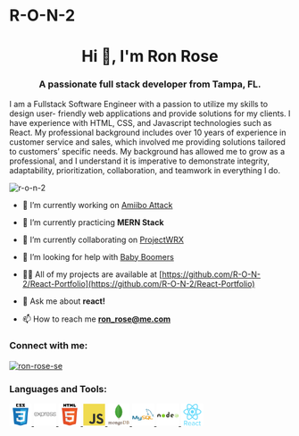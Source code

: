 # R-O-N-2

<h1 align="center">Hi 👋, I'm Ron Rose</h1>
<h3 align="center">A passionate full stack developer from Tampa, FL.</h3>

I am a Fullstack Software Engineer with a passion to utilize my skills to design user- friendly web applications and provide solutions for my clients. I have experience with HTML, CSS, and Javascript technologies such as React. My professional background includes over 10 years of experience in customer service and sales, which involved me providing solutions tailored to customers’ specific needs. My background has allowed me to grow as a professional, and I understand it is imperative to demonstrate integrity, adaptability, prioritization, collaboration, and teamwork in everything I do. 

<p align="left"> <img src="https://komarev.com/ghpvc/?username=r-o-n-2&label=Profile%20views&color=0e75b6&style=flat" alt="r-o-n-2" /> </p>

- 🔭 I’m currently working on [Amiibo Attack](https://github.com/R-O-N-2/Amiibo-Attack-)

- 🌱 I’m currently practicing **MERN Stack**

- 👯 I’m currently collaborating on [ProjectWRX](https://github.com/sunder96u/ProjectWRX-Front/blob/main/README.md)

- 🤝 I’m looking for help with [Baby Boomers](https://github.com/R-O-N-2/Baby-Boomers)

- 👨‍💻 All of my projects are available at [https://github.com/R-O-N-2/React-Portfolio](https://github.com/R-O-N-2/React-Portfolio)

- 💬 Ask me about **react!**

- 📫 How to reach me **ron_rose@me.com**

<h3 align="left">Connect with me:</h3>
<p align="left">
<a href="https://linkedin.com/in/ron-rose-se" target="blank"><img align="center" src="https://raw.githubusercontent.com/rahuldkjain/github-profile-readme-generator/master/src/images/icons/Social/linked-in-alt.svg" alt="ron-rose-se" height="30" width="40" /></a>
</p>

<h3 align="left">Languages and Tools:</h3>
<p align="left"> <a href="https://www.w3schools.com/css/" target="_blank" rel="noreferrer"> <img src="https://raw.githubusercontent.com/devicons/devicon/master/icons/css3/css3-original-wordmark.svg" alt="css3" width="40" height="40"/> </a> <a href="https://expressjs.com" target="_blank" rel="noreferrer"> <img src="https://raw.githubusercontent.com/devicons/devicon/master/icons/express/express-original-wordmark.svg" alt="express" width="40" height="40"/> </a> <a href="https://www.w3.org/html/" target="_blank" rel="noreferrer"> <img src="https://raw.githubusercontent.com/devicons/devicon/master/icons/html5/html5-original-wordmark.svg" alt="html5" width="40" height="40"/> </a> <a href="https://developer.mozilla.org/en-US/docs/Web/JavaScript" target="_blank" rel="noreferrer"> <img src="https://raw.githubusercontent.com/devicons/devicon/master/icons/javascript/javascript-original.svg" alt="javascript" width="40" height="40"/> </a> <a href="https://www.mongodb.com/" target="_blank" rel="noreferrer"> <img src="https://raw.githubusercontent.com/devicons/devicon/master/icons/mongodb/mongodb-original-wordmark.svg" alt="mongodb" width="40" height="40"/> </a> <a href="https://www.mysql.com/" target="_blank" rel="noreferrer"> <img src="https://raw.githubusercontent.com/devicons/devicon/master/icons/mysql/mysql-original-wordmark.svg" alt="mysql" width="40" height="40"/> </a> <a href="https://nodejs.org" target="_blank" rel="noreferrer"> <img src="https://raw.githubusercontent.com/devicons/devicon/master/icons/nodejs/nodejs-original-wordmark.svg" alt="nodejs" width="40" height="40"/> </a> <a href="https://reactjs.org/" target="_blank" rel="noreferrer"> <img src="https://raw.githubusercontent.com/devicons/devicon/master/icons/react/react-original-wordmark.svg" alt="react" width="40" height="40"/> </a> </p>
